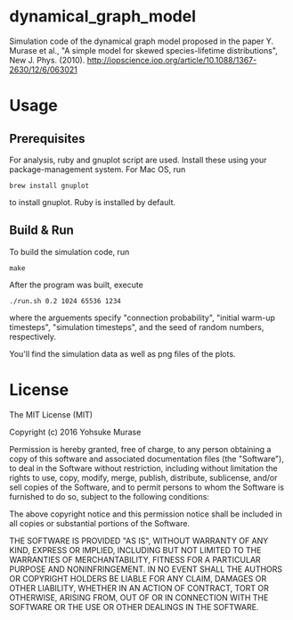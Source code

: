 # dynamical_graph_model

Simulation code of the dynamical graph model proposed in the paper
Y. Murase et al., "A simple model for skewed species-lifetime distributions", New J. Phys. (2010).
http://iopscience.iop.org/article/10.1088/1367-2630/12/6/063021

# Usage

## Prerequisites

For analysis, ruby and gnuplot script are used.
Install these using your package-management system.
For Mac OS, run

```
brew install gnuplot
```

to install gnuplot. Ruby is installed by default.

## Build & Run

To build the simulation code, run

```
make
```

After the program was built, execute

```
./run.sh 0.2 1024 65536 1234
```

where the arguements specify "connection probability", "initial warm-up timesteps", "simulation timesteps", and the seed of random numbers, respectively.

You'll find the simulation data as well as png files of the plots.

# License

The MIT License (MIT)

Copyright (c) 2016 Yohsuke Murase

Permission is hereby granted, free of charge, to any person obtaining a copy
of this software and associated documentation files (the "Software"), to deal
in the Software without restriction, including without limitation the rights
to use, copy, modify, merge, publish, distribute, sublicense, and/or sell
copies of the Software, and to permit persons to whom the Software is
furnished to do so, subject to the following conditions:

The above copyright notice and this permission notice shall be included in all
copies or substantial portions of the Software.

THE SOFTWARE IS PROVIDED "AS IS", WITHOUT WARRANTY OF ANY KIND, EXPRESS OR
IMPLIED, INCLUDING BUT NOT LIMITED TO THE WARRANTIES OF MERCHANTABILITY,
FITNESS FOR A PARTICULAR PURPOSE AND NONINFRINGEMENT. IN NO EVENT SHALL THE
AUTHORS OR COPYRIGHT HOLDERS BE LIABLE FOR ANY CLAIM, DAMAGES OR OTHER
LIABILITY, WHETHER IN AN ACTION OF CONTRACT, TORT OR OTHERWISE, ARISING FROM,
OUT OF OR IN CONNECTION WITH THE SOFTWARE OR THE USE OR OTHER DEALINGS IN THE
SOFTWARE.

